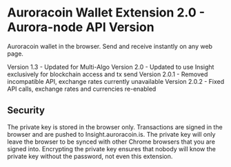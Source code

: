 Auroracoin Wallet Extension 2.0 - Aurora-node API Version
=============

Auroracoin wallet in the browser. Send and receive instantly on any web page.

Version 1.3   - Updated for Multi-Algo 
Version 2.0   - Updated to use Insight exclusively for blockchain access and tx send
Version 2.0.1 - Removed incompatible API, exchange rates currently unavailable
Version 2.0.2 - Fixed API calls, exchange rates and currencies re-enabled

Security
--------

The private key is stored in the browser only. Transactions are signed in the browser and are pushed to Insight.auroracoin.is. 
The private key will only leave the browser to be synced with other Chrome browsers that you are signed into. Encrypting the private key ensures that nobody will know the private key without the password, not even this extension.
